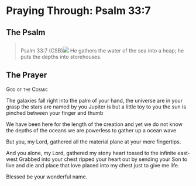 # Praying Through: Psalm 33:7

## The Psalm

>Psalm 33:7 (CSB)<img class="intro-right" style="margin-top:10px" src="/images/art-paris-psalter.jpg">   He gathers the water of the sea into a heap; he puts the depths into storehouses.

## The Prayer

<div style="font-variant: small-caps;">God of the Cosmic</div>


The galaxies fall right into the palm of your hand,
  the universe are in your grasp
  the stars are named by you
  Jupiter is but a little toy to you
  the sun is pinched between your finger and thumb

We have been here for the length of the creation
  and yet we do not know the depths of the oceans
  we are powerless to gather up a ocean wave

But you, my Lord,
  gathered all the material plane
  at your mere fingertips.

And you alone, my Lord,
  gathered my stony heart
  tossed to the infinite east-west
  Grabbed into your chest
  ripped your heart out
  by sending your Son
  to live and die
  and place that love
  placed into my chest
  just to give me life.

Blessed be your wonderful name.
